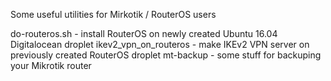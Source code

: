 Some useful utilities for Mirkotik / RouterOS users

do-routeros.sh - install RouterOS on newly created Ubuntu 16.04 Digitalocean droplet
ikev2_vpn_on_routeros - make IKEv2 VPN server on previously created RouterOS droplet
mt-backup - some stuff for backuping your Mikrotik router
